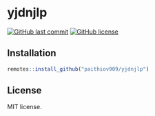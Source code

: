 
<!-- README.md is generated from README.Rmd. Please edit that file -->

# yjdnjlp

<!-- badges: start -->

[![GitHub last
commit](https://img.shields.io/github/last-commit/paithiov909/yjdnjlp)](#)
[![GitHub
license](https://img.shields.io/github/license/paithiov909/yjdnjlp.svg)](https://github.com/paithiov909/yjdnjlp/blob/v1/LICENSE)
<!-- badges: end -->

## Installation

``` r
remotes::install_github("paithiov909/yjdnjlp")
```

## License

MIT license.
